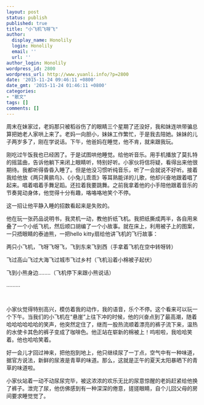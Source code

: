 ```yaml
---
layout: post
status: publish
published: true
title: "小飞机飞呀飞"
author:
  display_name: Honolily
  login: Honolily
  email: ''
  url: ''
author_login: Honolily
wordpress_id: 2800
wordpress_url: http://www.yuanli.info/?p=2800
date: '2015-11-24 09:46:11 +0800'
date_gmt: '2015-11-24 01:46:11 +0800'
categories:
- "散文"
tags: []
comments: []
---
```

<p>周末在妹家过，老妈那只被稻谷伤了的眼睛三个星期了还没好，我和妹连哄带骗总算把她老人家哄上来了。老妈一向胆小，妹妹工作繁忙，于是我去陪她。妹妹的儿子两岁多了，刚在学说话。下午，他爸妈在睡觉，他不肯，就来跟我玩。</p>
<p>刚吃过午饭我也已经困了。于是试图哄他睡觉。给他听音乐。用手机播放了莫扎特的摇篮曲，告诉他躺下来闭上眼睛听，特别好听。小家伙将信将疑，看得出来他很期待。我都听得昏昏入睡了。但是他没习惯听纯音乐，听了一会就说不好听。接着我给他放《两只黄鹂鸟》、《小兔儿乖乖》等耳熟能详的儿歌，他却兴奋地跟着唱了起来。唱着唱着手舞足蹈。还拉着我要跳舞。之前我拿着他的小手陪他跟着音乐的节奏晃动身体，他觉得十分有趣，咯咯咯地笑个不停。</p>
<p>这一招让他平静入睡的招数看起来是失败的。</p>
<p>他在玩一张药品说明书，我灵机一动，教他折纸飞机。我把纸撕成两半，各自用来叠了一个小纸飞机，然后顺口胡编了一个小故事。就在床上，利用被子上的图案，一只捂眼睛的泰迪熊，一把hello kitty扇给他讲飞机的飞行故事：</p>
<p>两只小飞机，飞呀飞呀飞，飞到东来飞到西（手拿着飞机在空中转呀转）</p>
<p>飞过高山飞过大海飞过城市飞过乡村（飞机沿着小棉被子起伏）</p>
<p>飞到小熊身边........（飞机停下来跟小熊说话）</p>
<p>.........</p>
<p>&nbsp;</p>
<p>小家伙觉得特别高兴，模仿着我的动作，我的语音，乐个不停。这个看来可以玩一个下午。当我们的小飞机在&ldquo;悬崖&rdquo;上往下冲的时候，他的兴奋点到了最高潮，随着哈哈哈哈哈哈的笑声，他突然定住了，继而一股热流顺着漂亮的裤子流下来，温热的水使卡其色的裤子变成了咖啡色。他正站在崭新的棉被上！呜啦啦，我哈哈笑着。他也哈哈笑着。</p>
<p>好一会儿才回过神来，把他抱到地上，他只继续尿了一丁点，空气中有一种味道，据官方说法，新鲜的尿液是青草的味道。那么，这就是正午的夏天太阳暴晒下的青草的味道啦。</p>
<p>小家伙站着一动不动尿尿完毕，被这浓浓的欢乐无比的尿意惊醒的老妈赶紧给他换了裤子。泄完了尿，他仿佛感到有一种深深的倦意，搓搓眼睛，自个儿回父母的房间要求睡觉觉了。</p>
<p>&nbsp;</p>
